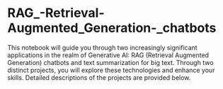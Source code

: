 # RAG_-Retrieval-Augmented_Generation-_chatbots
This notebook will guide you through two increasingly significant applications in the realm of Generative AI: RAG (Retrieval Augmented Generation) chatbots and text summarization for big text. Through two distinct projects, you will explore these technologies and enhance your skills. Detailed descriptions of the projects are provided below.
